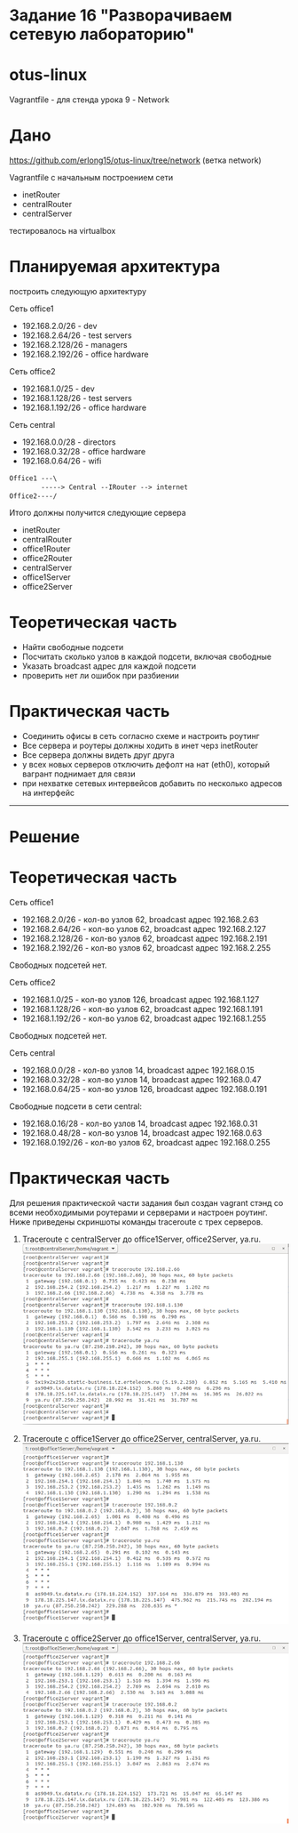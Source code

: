 # Задание 16 "Разворачиваем сетевую лабораторию"

# otus-linux
Vagrantfile - для стенда урока 9 - Network

# Дано
https://github.com/erlong15/otus-linux/tree/network
(ветка network)

Vagrantfile с начальным построением сети
- inetRouter
- centralRouter
- centralServer

тестировалось на virtualbox

# Планируемая архитектура
построить следующую архитектуру

Сеть office1

- 192.168.2.0/26 - dev
- 192.168.2.64/26 - test servers
- 192.168.2.128/26 - managers
- 192.168.2.192/26 - office hardware

Сеть office2

- 192.168.1.0/25 - dev
- 192.168.1.128/26 - test servers
- 192.168.1.192/26 - office hardware


Сеть central

- 192.168.0.0/28 - directors
- 192.168.0.32/28 - office hardware
- 192.168.0.64/26 - wifi

```
Office1 ---\
	    -----> Central --IRouter --> internet
Office2----/
```
Итого должны получится следующие сервера

- inetRouter
- centralRouter
- office1Router
- office2Router
- centralServer
- office1Server
- office2Server

# Теоретическая часть
- Найти свободные подсети
- Посчитать сколько узлов в каждой подсети, включая свободные
- Указать broadcast адрес для каждой подсети
- проверить нет ли ошибок при разбиении

# Практическая часть
- Соединить офисы в сеть согласно схеме и настроить роутинг
- Все сервера и роутеры должны ходить в инет черз inetRouter
- Все сервера должны видеть друг друга
- у всех новых серверов отключить дефолт на нат (eth0), который вагрант поднимает для связи
- при нехватке сетевых интервейсов добавить по несколько адресов на интерфейс

____
# Решение

# Теоретическая часть

Сеть office1

- 192.168.2.0/26 - кол-во узлов 62, broadcast адрес 192.168.2.63
- 192.168.2.64/26 - кол-во узлов 62, broadcast адрес 192.168.2.127
- 192.168.2.128/26 - кол-во узлов 62, broadcast адрес 192.168.2.191
- 192.168.2.192/26 - кол-во узлов 62, broadcast адрес 192.168.2.255

Свободных подсетей нет.

Сеть office2

- 192.168.1.0/25 - кол-во узлов 126, broadcast адрес 192.168.1.127
- 192.168.1.128/26 - кол-во узлов 62, broadcast адрес 192.168.1.191
- 192.168.1.192/26 - кол-во узлов 62, broadcast адрес 192.168.1.255

Свободных подсетей нет.

Сеть central

- 192.168.0.0/28 - кол-во узлов 14, broadcast адрес 192.168.0.15
- 192.168.0.32/28 - кол-во узлов 14, broadcast адрес 192.168.0.47
- 192.168.0.64/25 - кол-во узлов 126, broadcast адрес 192.168.0.191

Свободные подсети в сети central:

- 192.168.0.16/28 - кол-во узлов 14, broadcast адрес 192.168.0.31
- 192.168.0.48/28 - кол-во узлов 14, broadcast адрес 192.168.0.63
- 192.168.0.192/26 - кол-во узлов 62, broadcast адрес 192.168.0.255

# Практическая часть

Для решения практической части задания был создан vagrant стэнд со всеми необходимыми роутерами и серверами и настроен роутинг.
Ниже приведены скриншоты команды traceroute c трех серверов.

1. Traceroute c centralServer до office1Server, office2Server, ya.ru.
![centralServer Screenshot](centralServer_traceroute.png)

2. Traceroute c office1Server до office2Server, centralServer, ya.ru.
![office1Server Screenshot](office1Server_traceroute.png)

3. Traceroute c office2Server до office1Server, centralServer, ya.ru.
![office2Server Screenshot](office2Server_traceroute.png)

